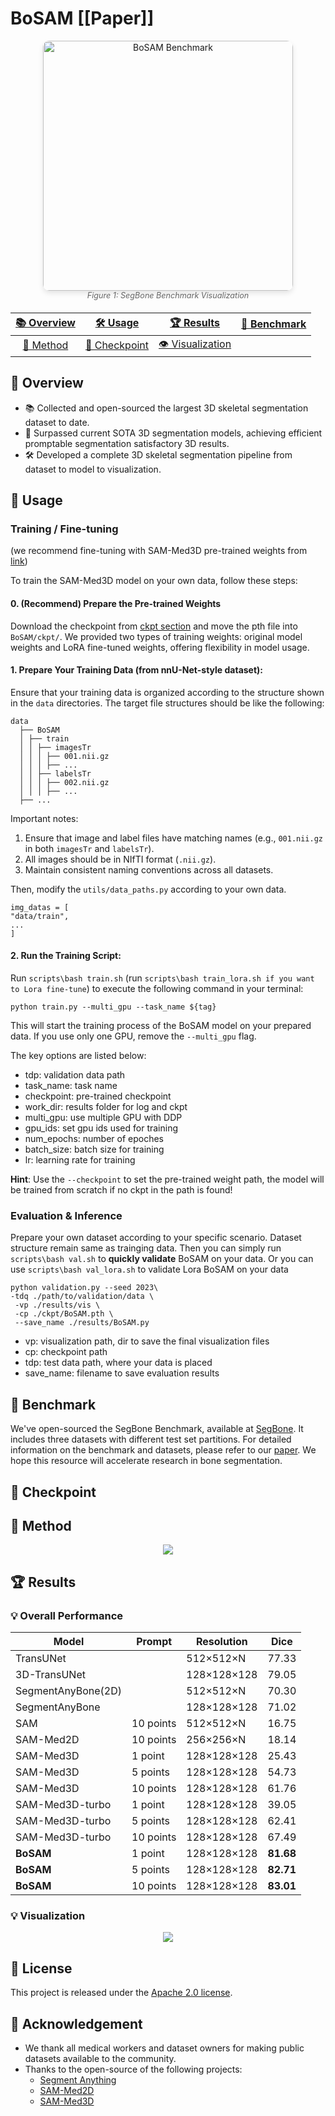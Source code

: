 # BoSAM \[[Paper]]


<div align="center" style="margin-bottom: 20px;">
  <img src="assets/benchmark_img.jpg" alt="BoSAM Benchmark" width="400" style="border-radius: 10px; box-shadow: 0 4px 8px rgba(0,0,0,0.1);">
  <br>
  <em style="color: #666; font-size: 0.9em;">Figure 1: SegBone Benchmark Visualization</em>
</div>

<div align="center">

| [📚 Overview](#-overview) | [🛠️ Usage](#-usage) | [🏆 Results](#-results) | [🔬 Benchmark](#open_hands-benchmark) |
|:------------------------:|:-------------------:|:-----------------------:|:-------------------------------------:|
| [🧠 Method](#-method) | [💾 Checkpoint](#-checkpoint) | [👁️ Visualization](#-visualization) |

</div>


## 👀 Overview

- 📚 Collected and open-sourced the largest 3D skeletal segmentation dataset to date.
- 🚀 Surpassed current SOTA 3D segmentation models, achieving efficient promptable segmentation satisfactory 3D results.
- 🛠️ Developed a complete 3D skeletal segmentation pipeline from dataset to model to visualization.

## 🔨 Usage
### Training / Fine-tuning
(we recommend fine-tuning with SAM-Med3D pre-trained weights from [link](https://github.com))

To train the SAM-Med3D model on your own data, follow these steps:

#### 0. **(Recommend) Prepare the Pre-trained Weights**

Download the checkpoint from [ckpt section](https://github.com) and move the pth file into `BoSAM/ckpt/`. We provided two types of training weights: original model weights and LoRA fine-tuned weights, offering flexibility in model usage.



#### 1. Prepare Your Training Data (from nnU-Net-style dataset): 

Ensure that your training data is organized according to the structure shown in the `data` directories. The target file structures should be like the following:
```
data
  ├── BoSAM
  │ ├── train
  │ │ ├── imagesTr
  │ │ │ ├── 001.nii.gz
  │ │ │ ├── ...
  │ │ ├── labelsTr
  │ │ │ ├── 002.nii.gz
  │ │ │ ├── ...
  ├── ...
```

Important notes:
1. Ensure that image and label files have matching names (e.g., `001.nii.gz` in both `imagesTr` and `labelsTr`).
2. All images should be in NIfTI format (`.nii.gz`).
3. Maintain consistent naming conventions across all datasets.


Then, modify the `utils/data_paths.py` according to your own data.
```
img_datas = [
"data/train",
...
]
```


#### 2. **Run the Training Script**: 
Run `scripts\bash train.sh` (run `scripts\bash train_lora.sh if you want to Lora fine-tune`) to execute the following command in your terminal:

```
python train.py --multi_gpu --task_name ${tag}
```
This will start the training process of the BoSAM model on your prepared data. If you use only one GPU, remove the `--multi_gpu` flag.

The key options are listed below:
- tdp: validation data path
- task_name: task name
- checkpoint: pre-trained checkpoint
- work_dir: results folder for log and ckpt
- multi_gpu: use multiple GPU with DDP
- gpu_ids: set gpu ids used for training
- num_epochs: number of epoches
- batch_size: batch size for training
- lr: learning rate for training


**Hint**: Use the `--checkpoint` to set the pre-trained weight path, the model will be trained from scratch if no ckpt in the path is found!

### Evaluation & Inference
Prepare your own dataset according to your specific scenario. Dataset structure remain same as trainging data.
Then you can simply run `scripts\bash val.sh` to **quickly validate** BoSAM on your data.
Or you can use `scripts\bash val_lora.sh` to validate Lora BoSAM on your data

```
python validation.py --seed 2023\
-tdq ./path/to/validation/data \
 -vp ./results/vis \
 -cp ./ckpt/BoSAM.pth \
 --save_name ./results/BoSAM.py
```

- vp: visualization path, dir to save the final visualization files
- cp: checkpoint path
- tdp: test data path, where your data is placed
- save_name: filename to save evaluation results 


## :open_hands: Benchmark

We've open-sourced the SegBone Benchmark, available at [SegBone](www.github.com). It includes three datasets with different test set partitions. For detailed information on the benchmark and datasets, please refer to our [paper](www.github.com). We hope this resource will accelerate research in bone segmentation.

## 🔗 Checkpoint

<!-- | Model | Google Drive | Baidu NetDisk |
|----------|----------|----------|
| SAM-Med3D | [Download](https://drive.google.com/file/d/1PFeUjlFMAppllS9x1kAWyCYUJM9re2Ub/view?usp=drive_link) | [Download (pwd:r5o3)](https://pan.baidu.com/s/18uhMXy_XO0yy3ODj66N8GQ?pwd=r5o3) |
| SAM-Med3D-organ    | [Download](https://drive.google.com/file/d/1kKpjIwCsUWQI-mYZ2Lww9WZXuJxc3FvU/view?usp=sharing) | [Download (pwd:5t7v)](https://pan.baidu.com/s/1Dermdr-ZN8NMWELejF1p1w?pwd=5t7v) |
| SAM-Med3D-brain    | [Download](https://drive.google.com/file/d/1otbhZs9uugSWkAbcQLLSmPB8jo5rzFL2/view?usp=sharing) | [Download (pwd:yp42)](https://pan.baidu.com/s/1S2-buTga9D4Nbrt6fevo8Q?pwd=yp42) |
| SAM-Med3D-turbo    | [Download](https://drive.google.com/file/d/1MuqYRQKIZb4YPtEraK8zTKKpp-dUQIR9/view?usp=sharing) | [Download (pwd:l6ol)](https://pan.baidu.com/s/1OEVtiDc6osG0l9HkQN4hEg?pwd=l6ol) |

Other checkpoints are available with their official link: [SAM](https://drive.google.com/file/d/1_U26MIJhWnWVwmI5JkGg2cd2J6MvkqU-/view?usp=drive_link) and [SAM-Med2D](https://drive.google.com/file/d/1ARiB5RkSsWmAB_8mqWnwDF8ZKTtFwsjl/view?usp=drive_link). -->

## 🗼 Method
<div align="center">
  <img src="assets/model_structure.jpg">
</div>

## 🏆 Results
### 💡 Overall Performance

| Model              | Prompt    | Resolution   | Dice   |
|--------------------|-----------|--------------|--------|
| TransUNet          |           | 512×512×N    | 77.33  |
| 3D-TransUNet       |           | 128×128×128  | 79.05  |
| SegmentAnyBone(2D) |           | 512×512×N    | 70.30  |
| SegmentAnyBone     |           | 128×128×128  | 71.02  |
| SAM                | 10 points | 512×512×N    | 16.75  |
| SAM-Med2D          | 10 points | 256×256×N    | 18.14  |
| SAM-Med3D          | 1 point   | 128×128×128  | 25.43  |
| SAM-Med3D          | 5 points  | 128×128×128  | 54.73  |
| SAM-Med3D          | 10 points | 128×128×128  | 61.76  |
| SAM-Med3D-turbo    | 1 point   | 128×128×128  | 39.05  |
| SAM-Med3D-turbo    | 5 points  | 128×128×128  | 62.41  |
| SAM-Med3D-turbo    | 10 points | 128×128×128  | 67.49  |
| **BoSAM**          | 1 point   | 128×128×128  | **81.68** |
| **BoSAM**          | 5 points  | 128×128×128  | **82.71** |
| **BoSAM**          | 10 points | 128×128×128  | **83.01** |



### 💡 Visualization
<div align="center">
  <img src="assets/visualization.png">
</div>



<!-- ## 📬 Citation
```
@misc{wang2023sammed3d,
      title={SAM-Med3D}, 
      author={Haoyu Wang and Sizheng Guo and Jin Ye and Zhongying Deng and Junlong Cheng and Tianbin Li and Jianpin Chen and Yanzhou Su and Ziyan Huang and Yiqing Shen and Bin Fu and Shaoting Zhang and Junjun He and Yu Qiao},
      year={2023},
      eprint={2310.15161},
      archivePrefix={arXiv},
      primaryClass={cs.CV}
}
``` -->

## 🎫 License
This project is released under the [Apache 2.0 license](LICENSE). 


## 🙏 Acknowledgement
- We thank all medical workers and dataset owners for making public datasets available to the community.
- Thanks to the open-source of the following projects:
  - [Segment Anything](https://github.com/facebookresearch/segment-anything) &#8194;
  - [SAM-Med2D](https://github.com/OpenGVLab/SAM-Med2D/tree/main)
  - [SAM-Med3D](https://github.com/uni-medical/SAM-Med3D)

